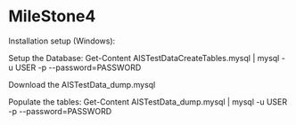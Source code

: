 # MileStone4

Installation setup (Windows):

Setup the Database: Get-Content AISTestDataCreateTables.mysql | mysql -u USER -p --password=PASSWORD

Download the AISTestData_dump.mysql

Populate the tables: Get-Content AISTestData_dump.mysql | mysql -u USER -p --password=PASSWORD

